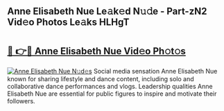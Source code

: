 ## Anne Elisabeth Nue Le𝚊k𝚎d N𝚞𝚍e - Part-zN2 Vid𝚎o Photos Le𝚊ks HLHgT

# <h2><a href="http://fb3lilq.evod.top/?m=Anne+Elisabeth+Nue">🔗 👉🔴 Anne Elisabeth Nue Vid𝚎o Ph𝚘t𝚘s</a></h2>

[![Anne Elisabeth Nue N𝚞d𝚎s](https://i.imgur.com/8V9OHl7.gif)](http://fb3lilq.evod.top/?m=Anne+Elisabeth+Nue)
Social media sensation Anne Elisabeth Nue known for sharing lifestyle and dance content, including solo and collaborative dance performances and vlogs. Leadership qualities Anne Elisabeth Nue are essential for public figures to inspire and motivate their followers. 

